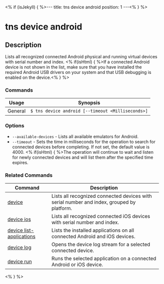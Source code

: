 <% if (isJekyll) { %>---
title: tns device android
position: 1
---<% } %>

# tns device android

## Description

Lists all recognized connected Android physical and running virtual devices with serial number and index. <% if(isHtml) { %>If a connected Android device is not shown in the list, make sure that you have installed the required Android USB drivers on your system and that USB debugging is enabled on the device.<% } %>

### Commands

Usage | Synopsis
------|-------
General | `$ tns device android [--timeout <Milliseconds>]`

### Options

* `--available-devices` - Lists all available emulators for Android.
* `--timeout` - Sets the time in milliseconds for the operation to search for connected devices before completing. If not set, the default value is 4000. <% if(isHtml) { %>The operation will continue to wait and listen for newly connected devices and will list them after the specified time expires.

### Related Commands

Command | Description
----------|----------
[device](device.html) | Lists all recognized connected devices with serial number and index, grouped by platform.
[device ios](device-ios.html) | Lists all recognized connected iOS devices with serial number and index.
[device list-applications](device-list-applications.html) | Lists the installed applications on all connected Android and iOS devices.
[device log](device-log.html) | Opens the device log stream for a selected connected device.
[device run](device-run.html) | Runs the selected application on a connected Android or iOS device.
<% } %>
